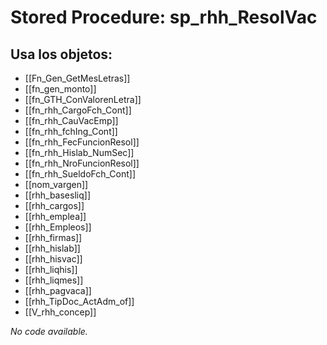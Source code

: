 # Stored Procedure: sp_rhh_ResolVac

## Usa los objetos:
- [[Fn_Gen_GetMesLetras]]
- [[fn_gen_monto]]
- [[fn_GTH_ConValorenLetra]]
- [[fn_rhh_CargoFch_Cont]]
- [[fn_rhh_CauVacEmp]]
- [[fn_rhh_fchIng_Cont]]
- [[fn_rhh_FecFuncionResol]]
- [[fn_rhh_Hislab_NumSec]]
- [[fn_rhh_NroFuncionResol]]
- [[fn_rhh_SueldoFch_Cont]]
- [[nom_vargen]]
- [[rhh_basesliq]]
- [[rhh_cargos]]
- [[rhh_emplea]]
- [[rhh_Empleos]]
- [[rhh_firmas]]
- [[rhh_hislab]]
- [[rhh_hisvac]]
- [[rhh_liqhis]]
- [[rhh_liqmes]]
- [[rhh_pagvaca]]
- [[rhh_TipDoc_ActAdm_of]]
- [[V_rhh_concep]]

*No code available.*
